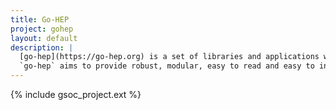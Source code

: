 ```yaml
---
title: Go-HEP
project: gohep
layout: default
description: |
  [go-hep](https://go-hep.org) is a set of libraries and applications written in [Go](https://golang.org).
  `go-hep` aims to provide robust, modular, easy to read and easy to install libraries for the HEP, astro-physics and cosmology communities.
---
```


{% include gsoc_project.ext %}
